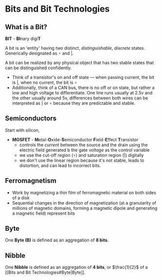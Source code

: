 
# Bits and Bit Technologies

## What is a Bit?
**BIT** - **BI**nary digi**T**

A bit is an 'entity' having *two* distinct, *distinguishable*, *discrete* states. Generically designated as $\circ$ and $|$.

A bit can be realized by any physical object that has two stable states that can be distinguished confidently.  
- Think of a transistor's on and off state — when passing current, the bit is $|$, when no current, the bit is $\circ$
- Additionally, think of a CAN bus, there is no off or on state, but rather a low and high voltage to differentiate. One line runs usually at 2.5v and the other usually around 5v, differences between both wires can be interpreted as $|$ or $\circ$ because they are predictable and stable.

## Semiconductors

Start with silicon, 

- **MOSFET** - **M**etal-**O**xide-**S**emiconductor **F**ield-**E**ffect **T**ransistor
	- controls the *current* between the source and the drain using the electric field generated b the gate *voltage* as the control variable
	- we use the cut-off region ($\circ$) and saturation region ($|$) digitally
	- we don't use the linear region because it's not stable, leads to distortion, and can lead to incorrect bits.

## Ferromagnetism

- Work by magnetizing a thin film of ferromagnetic material on both sides of a disk
- Sequential changes in the direction of magnetization (at a granularity of millions of magnetic domains, forming a magnetic dipole and generating a magnetic field) represent bits

## Byte

One **Byte (B)** is defined as an aggregation of **8 bits**.

## Nibble

One **Nibble** is defined as an aggregation of **4 bits**, or $\frac{1}{2}$ of a [[Bits and Bit Technologies#Byte|Byte]].
